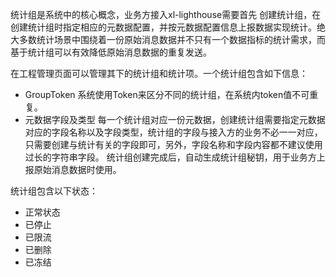 统计组是系统中的核心概念，业务方接入xl-lighthouse需要首先
创建统计组，在创建统计组时指定相应的元数据配置，并按元数据配置信息上报数据实现统计。绝大多数统计场景中围绕着一份原始消息数据并不只有一个数据指标的统计需求，而基于统计组可以有效降低原始消息数据的重复发送。

在工程管理页面可以管理其下的统计组和统计项。一个统计组包含如下信息：
- GroupToken
系统使用Token来区分不同的统计组，在系统内token值不可重复。
- 元数据字段及类型 
每一个统计组对应一份元数据，创建统计组需要指定元数据对应的字段名称以及字段类型，统计组的字段与接入方的业务不必一一对应，只需要创建与统计有关的字段即可，另外，字段名称和字段内容都不建议使用过长的字符串字段。
统计组创建完成后，自动生成统计组秘钥，用于业务方上报原始消息数据时使用。

统计组包含以下状态：

+ 正常状态
+ 已停止
+ 已限流
+ 已删除
+ 已冻结




